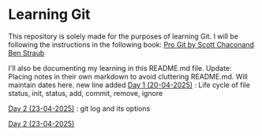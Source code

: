 # Learning Git

This repository is solely made for the purposes of learning Git. I will be following the instructions in the following book:
[Pro Git by Scott Chaconand Ben Straub](https://git-scm.com/book/en/v2)

I'll also be documenting my learning in this README.md file.
Update: Placing notes in their own markdown to avoid cluttering README.md. Will maintain dates here.
new line added 
[Day 1 (20-04-2025)](./Day1.md) : Life cycle of file status, init, status, add, commit, remove, ignore

[Day 2 (23-04-2025)](./Day2.md) : git log and its options

[Day 2 (23-04-2025)](./Day3.md)